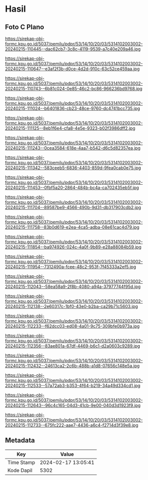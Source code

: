 # Hasil

## Foto C Plano

https://sirekap-obj-formc.kpu.go.id/5037/pemilu/pdpr/53/14/10/20/03/5314102003002-20240215-110445--dac62cb7-3c8c-4119-9539-a7c40e209a46.jpg

https://sirekap-obj-formc.kpu.go.id/5037/pemilu/pdpr/53/14/10/20/03/5314102003002-20240215-110647--e3af2f3b-d0ce-4d2d-910c-63c52ce459aa.jpg

https://sirekap-obj-formc.kpu.go.id/5037/pemilu/pdpr/53/14/10/20/03/5314102003002-20240215-110743--6b81c024-0e85-46c2-bc86-966236bd9768.jpg

https://sirekap-obj-formc.kpu.go.id/5037/pemilu/pdpr/53/14/10/20/03/5314102003002-20240215-111024--b6401836-cb23-48ce-9760-dc4741bcc735.jpg

https://sirekap-obj-formc.kpu.go.id/5037/pemilu/pdpr/53/14/10/20/03/5314102003002-20240215-111125--8eb1f6e4-cfa8-4e5e-9323-b02f3986dff2.jpg

https://sirekap-obj-formc.kpu.go.id/5037/pemilu/pdpr/53/14/10/20/03/5314102003002-20240215-111243--0cea3584-618e-4aa7-b542-d6c5d82357ea.jpg

https://sirekap-obj-formc.kpu.go.id/5037/pemilu/pdpr/53/14/10/20/03/5314102003002-20240215-111342--583ceeb5-6836-4403-859d-9fea0cab0e75.jpg

https://sirekap-obj-formc.kpu.go.id/5037/pemilu/pdpr/53/14/10/20/03/5314102003002-20240215-111453--0fbf5a20-2864-484b-bc4a-ca702435eb5f.jpg

https://sirekap-obj-formc.kpu.go.id/5037/pemilu/pdpr/53/14/10/20/03/5314102003002-20240215-111704--89587be9-4566-490b-9d31-db317903cdb2.jpg

https://sirekap-obj-formc.kpu.go.id/5037/pemilu/pdpr/53/14/10/20/03/5314102003002-20240215-111758--83b0d619-e2ea-4ca5-adba-08e61cac4d79.jpg

https://sirekap-obj-formc.kpu.go.id/5037/pemilu/pdpr/53/14/10/20/03/5314102003002-20240215-111854--ba974926-024c-4a0f-9b89-e28a88084b59.jpg

https://sirekap-obj-formc.kpu.go.id/5037/pemilu/pdpr/53/14/10/20/03/5314102003002-20240215-111954--7312490a-fcee-48c2-953f-7f45333a2ef5.jpg

https://sirekap-obj-formc.kpu.go.id/5037/pemilu/pdpr/53/14/10/20/03/5314102003002-20240215-112043--58ea58a9-2f8b-4080-a94a-37977744f95d.jpg

https://sirekap-obj-formc.kpu.go.id/5037/pemilu/pdpr/53/14/10/20/03/5314102003002-20240215-112138--2e60317c-1bf0-43e0-b2ba-ca29b71c5603.jpg

https://sirekap-obj-formc.kpu.go.id/5037/pemilu/pdpr/53/14/10/20/03/5314102003002-20240215-112233--f62dcc03-ed08-4a01-9c75-309bfe0b973a.jpg

https://sirekap-obj-formc.kpu.go.id/5037/pemilu/pdpr/53/14/10/20/03/5314102003002-20240215-112356--83ae801a-67df-4469-b6c1-d2a0603c9289.jpg

https://sirekap-obj-formc.kpu.go.id/5037/pemilu/pdpr/53/14/10/20/03/5314102003002-20240215-112432--24613ca2-2c6b-488b-a1d8-07656c148e5a.jpg

https://sirekap-obj-formc.kpu.go.id/5037/pemilu/pdpr/53/14/10/20/03/5314102003002-20240215-112533--57a72ab3-b353-4f64-b219-34a49d334cd1.jpg

https://sirekap-obj-formc.kpu.go.id/5037/pemilu/pdpr/53/14/10/20/03/5314102003002-20240215-112643--96c4c165-04d3-41cb-9e00-040d3d1923f9.jpg

https://sirekap-obj-formc.kpu.go.id/5037/pemilu/pdpr/53/14/10/20/03/5314102003002-20240215-112733--675fc222-aae7-4436-a6c4-f2714d3f39e8.jpg


## Metadata

| Key        | Value               |
| ---------- | ------------------- |
| Time Stamp | 2024-02-17 13:05:41 |
| Kode Dapil | 5302                |



